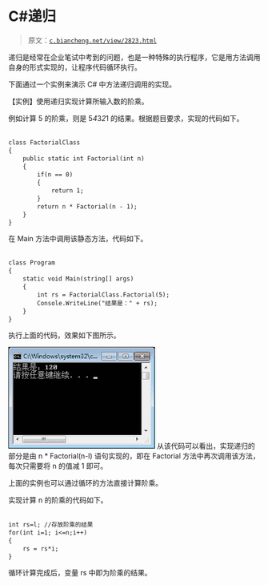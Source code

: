 # C#递归

> 原文：[`c.biancheng.net/view/2823.html`](http://c.biancheng.net/view/2823.html)

递归是经常在企业笔试中考到的问题，也是一种特殊的执行程序，它是用方法调用自身的形式实现的，让程序代码循环执行。

下面通过一个实例来演示 C# 中方法递归调用的实现。

【实例】使用递归实现计算所输入数的阶乘。

例如计算 5 的阶乘，则是 5*4*3*2*1 的结果。根据题目要求，实现的代码如下。

```

class FactorialClass
{
    public static int Factorial(int n)
    {
        if(n == 0)
        {
            return 1;
        }
        return n * Factorial(n - 1);
    }
}
```

在 Main 方法中调用该静态方法，代码如下。

```

class Program
{
    static void Main(string[] args)
    {
        int rs = FactorialClass.Factorial(5);
        Console.WriteLine("结果是：" + rs);
    }
}
```

执行上面的代码，效果如下图所示。

![使用递归计算阶乘](img/83d53b40787f9e4905ec48ce91b8717e.png)
从该代码可以看出，实现递归的部分是由 n * Factorial(n-l) 语句实现的，即在 Factorial 方法中再次调用该方法，每次只需要将 n 的值减 1 即可。

上面的实例也可以通过循环的方法直接计算阶乘。

实现计算 n 的阶乘的代码如下。

```

int rs=l; //存放阶乘的结果
for(int i=1; i<=n;i++)
{
    rs = rs*i;
}
```

循环计算完成后，变量 rs 中即为阶乘的结果。